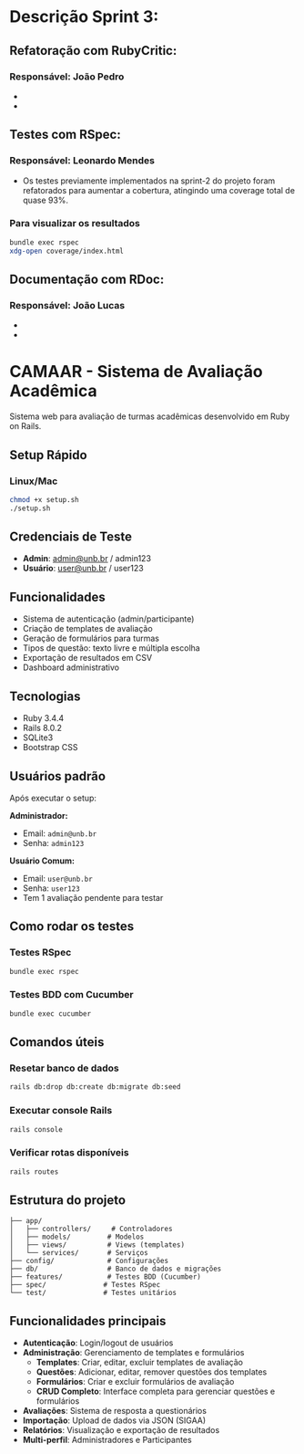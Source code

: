 # Descrição Sprint 3:

## Refatoração com RubyCritic:
### **Responsável**: João Pedro
- 
- 


## Testes com RSpec:
### **Responsável**: Leonardo Mendes
- Os testes previamente implementados na sprint-2 do projeto foram refatorados para aumentar a cobertura, atingindo uma coverage total de quase 93%.
### Para visualizar os resultados
```bash
bundle exec rspec
xdg-open coverage/index.html
```


## Documentação com RDoc:
### **Responsável**: João Lucas
- 
- 


# CAMAAR - Sistema de Avaliação Acadêmica

Sistema web para avaliação de turmas acadêmicas desenvolvido em Ruby on Rails.

## Setup Rápido

### Linux/Mac
```bash
chmod +x setup.sh
./setup.sh
```

## Credenciais de Teste

- **Admin**: admin@unb.br / admin123
- **Usuário**: user@unb.br / user123

## Funcionalidades

- Sistema de autenticação (admin/participante)
- Criação de templates de avaliação
- Geração de formulários para turmas
- Tipos de questão: texto livre e múltipla escolha
- Exportação de resultados em CSV
- Dashboard administrativo

## Tecnologias

- Ruby 3.4.4
- Rails 8.0.2
- SQLite3
- Bootstrap CSS

## Usuários padrão

Após executar o setup:

**Administrador:**
- Email: `admin@unb.br`
- Senha: `admin123`

**Usuário Comum:**
- Email: `user@unb.br`
- Senha: `user123`
- Tem 1 avaliação pendente para testar

## Como rodar os testes

### Testes RSpec
```bash
bundle exec rspec
```

### Testes BDD com Cucumber
```bash
bundle exec cucumber
```

## Comandos úteis

### Resetar banco de dados
```bash
rails db:drop db:create db:migrate db:seed
```

### Executar console Rails
```bash
rails console
```

### Verificar rotas disponíveis
```bash
rails routes
```

## Estrutura do projeto

```
├── app/
│   ├── controllers/     # Controladores
│   ├── models/         # Modelos
│   ├── views/          # Views (templates)
│   └── services/       # Serviços
├── config/             # Configurações
├── db/                 # Banco de dados e migrações
├── features/           # Testes BDD (Cucumber)
├── spec/              # Testes RSpec
└── test/              # Testes unitários
```

## Funcionalidades principais

- **Autenticação**: Login/logout de usuários
- **Administração**: Gerenciamento de templates e formulários
  - **Templates**: Criar, editar, excluir templates de avaliação
  - **Questões**: Adicionar, editar, remover questões dos templates
  - **Formulários**: Criar e excluir formulários de avaliação
  - **CRUD Completo**: Interface completa para gerenciar questões e formulários
- **Avaliações**: Sistema de resposta a questionários
- **Importação**: Upload de dados via JSON (SIGAA)
- **Relatórios**: Visualização e exportação de resultados
- **Multi-perfil**: Administradores e Participantes

